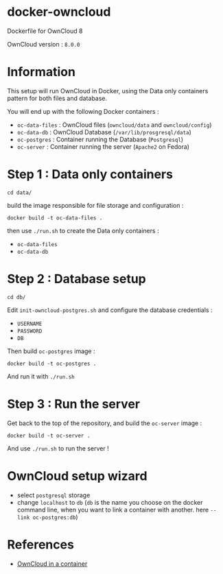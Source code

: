 docker-owncloud
===============

Dockerfile for OwnCloud 8

OwnCloud version : `8.0.0`

# Information

This setup will run OwnCloud in Docker, using the Data only containers pattern
for both files and database.

You will end up with the following Docker containers :

- `oc-data-files` : OwnCloud files (`owncloud/data` and `owncloud/config`)
- `oc-data-db` : OwnCloud Database (`/var/lib/prosgresql/data`)
- `oc-postgres` : Container running the Database (`Postgresql`)
- `oc-server` : Container running the server (`Apache2` on Fedora)

# Step 1 : Data only containers

    cd data/

build the image responsible for file storage and configuration :

    docker build -t oc-data-files .

then use `./run.sh` to create the Data only containers :

- `oc-data-files`
- `oc-data-db`

# Step 2 : Database setup

    cd db/

Edit `init-owncloud-postgres.sh` and configure the database credentials :

- `USERNAME`
- `PASSWORD`
- `DB`

Then build `oc-postgres` image :

    docker build -t oc-postgres .

And run it with `./run.sh`

# Step 3 : Run the server

Get back to the top of the repository, and build the `oc-server` image :

    docker build -t oc-server .

And use `./run.sh` to run the server !

# OwnCloud setup wizard

- select `postgresql` storage
- change `localhost` to `db` (`db` is the name you choose on the docker command line, when you want to link a container with another. here `--link oc-postgres:db`)

# References

- [OwnCloud in a container](http://www.herr-norbert.de/2014/10/04/docker-owncloud/)
